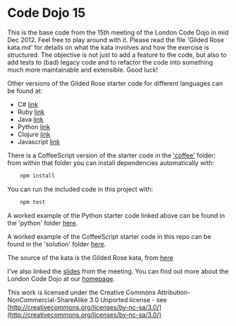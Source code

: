 Code Dojo 15
============
This is the base code from the 15th meeting of the London Code Dojo in mid Dec 2012. Feel free to play around with it. Please read the file 'Gilded Rose kata.md' for details on what the kata involves and how the exercise is structured. The objective is not just to add a feature to the code, but also to add tests to (bad) legacy code and to refactor the code into something much more maintainable and extensible. Good luck!

Other versions of the Gilded Rose starter code for different languages can be found at:

* C# [link](https://github.com/NotMyself/GildedRose)
* Ruby [link](https://github.com/jimweirich/gilded_rose_kata)
* Java [link](https://github.com/alexaitken/GildedRose_java)
* Python [link](https://github.com/Kyoku57/gildedRosePythonVersion)
* Clojure [link](https://github.com/mjansen401/gilded-rose-clojure)
* Javascript [link](https://github.com/guyroyse/gilded-rose-javascript)

There is a CoffeeScript version of the starter code in the ['coffee'](./coffee/) folder; from within that folder you can install dependencies automatically with:
```bash
    npm install
```

You can run the included code in this project with:
```bash
    npm test
```

A worked example of the Python starter code linked above can be found in the 'python' folder [here](./python/). 

A worked example of the CoffeeScript starter code in this repo can be found in the 'solution' folder [here](./coffee/.solution).

The source of the kata is the Gilded Rose kata, from [here](http://iamnotmyself.com/2011/02/13/refactor-this-the-gilded-rose-kata/)

I've also linked the [slides](https://speakerdeck.com/sleepyfox/code-dojo-15-dec-2012) from the meeting. You can find out more about the London Code Dojo at our [homepage](http://www.meetup.com/London-Code-Dojo/).

This work is licensed under the Creative Commons Attribution-NonCommercial-ShareAlike 3.0 Unported license - see [http://creativecommons.org/licenses/by-nc-sa/3.0/](http://creativecommons.org/licenses/by-nc-sa/3.0/)
